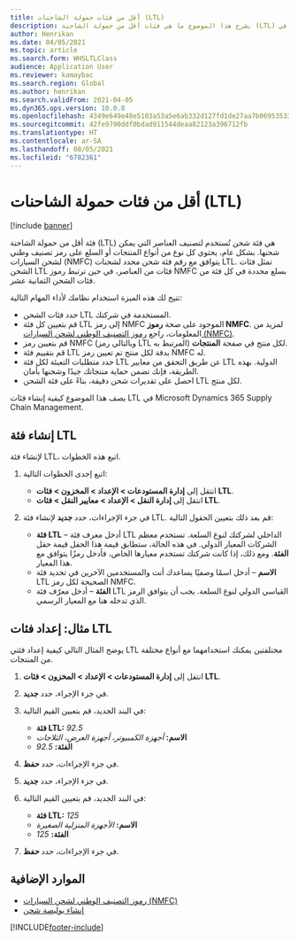 ```yaml
---
title: أقل من فئات حمولة الشاحنات (LTL)
description: يشرح هذا الموضوع ما هي فئات أقل من حمولة الشاحنة (LTL) ويصف كيفية إعدادها في Microsoft Dynamics 365 Supply Chain Management.
author: Henrikan
ms.date: 04/05/2021
ms.topic: article
ms.search.form: WHSLTLClass
audience: Application User
ms.reviewer: kamaybac
ms.search.region: Global
ms.author: henrikan
ms.search.validFrom: 2021-04-05
ms.dyn365.ops.version: 10.0.8
ms.openlocfilehash: 4349e649e48e5103a53a5e6ab332d127fd1de27aa7b06953533198d3928d250a
ms.sourcegitcommit: 42fe9790ddf0bdad911544deaa82123a396712fb
ms.translationtype: HT
ms.contentlocale: ar-SA
ms.lasthandoff: 08/05/2021
ms.locfileid: "6782361"
---
```

# <a name="less-than-truckload-ltl-classes"></a>أقل من فئات حمولة الشاحنات (LTL)

[!include [banner](../includes/banner.md)]

فئة أقل من حمولة الشاحنة (LTL) هي فئة شحن تُستخدم لتصنيف العناصر التي يمكن شحنها. بشكل عام، يحتوي كل نوع من أنواع المنتجات أو السلع على رمز تصنيف وطني لشحن السيارات (NMFC) يتوافق مع رقم فئة شحن محدد لشحنات LTL. تمثل فئات الشحن LTL فئات من العناصر، في حين ترتبط رموز NMFC بسلع محددة في كل فئة من فئات الشحن الثمانية عشر.

تتيح لك هذه الميزة استخدام نظامك لأداء المهام التالية:

- حدد فئات الشحن LTL المستخدمة في شركتك.
- قم بتعيين كل فئة LTL إلى رمز NMFC الموجود على صحة **رموز NMFC**. لمزيد من المعلومات، راجع [رموز التصنيف الوطني لشحن السيارات (NMFC)](nmfc-codes.md).
- قم بتعيين رمز NMFC (وبالتالي رمز LTL المرتبط به) لكل منتج في صفحة **المنتجات**.
- قم بتقييم فئة LTL بدقة لكل منتج تم تعيين رمز NMFC له.
- حدد متطلبات التعبئة لكل فئة LTL عن طريق التحقق من معايير LTL الدولية. بهذه الطريقة، فإنك تضمن حماية منتجاتك جيدًا وشحنها بأمان.
- احصل على تقديرات شحن دقيقة، بناءً على فئة الشحن LTL لكل منتج.

يصف هذا الموضوع كيفية إنشاء فئات LTL في Microsoft Dynamics 365 Supply Chain Management.

## <a name="create-an-ltl-class"></a>إنشاء فئة LTL

لإنشاء فئة LTL، اتبع هذه الخطوات.

1. اتبع إحدى الخطوات التالية:

    - انتقل إلى **إدارة المستودعات \> الإعداد \> المخزون \> فئات LTL**.
    - انتقل إلى **إدارة النقل \> الإعداد \> معايير النقل \> فئات LTL**.

2. في جزء الإجراءات، حدد **جديد** لإنشاء فئة LTL. قم بعد ذلك بتعيين الحقول التالية:

    - **فئة LTL** – أدخل معرف فئة LTL الداخلي لشركتك لنوع السلعة. تستخدم معظم الشركات المعيار الدولي. في هذه الحالة، ستطابق قيمة هذا الحقل قيمة حقل **الفئة**. ومع ذلك، إذا كانت شركتك تستخدم معيارها الخاص، فأدخل رمزًا يتوافق مع هذا المعيار.
    - **الاسم** – أدخل اسمًا وصفيًا يساعدك أنت والمستخدمين الآخرين في تحديد فئة LTL الصحيحة لكل رمز NMFC.
    - **الفئة** – أدخل معرّف فئة LTL القياسي الدولي لنوع السلعة. يجب أن يتوافق الرمز الذي تدخله هنا مع المعيار الرسمي.

## <a name="example-set-up-ltl-classes"></a>مثال: إعداد فئات LTL

يوضح المثال التالي كيفية إعداد فئتي LTL مختلفتين يمكنك استخدامهما مع أنواع مختلفة من المنتجات.

1. انتقل إلى **إدارة المستودعات \> الإعداد \> المخزون \> فئات LTL**.
1. في جزء الإجراء، حدد **جديد**.
1. في البند الجديد، قم بتعيين القيم التالية:

    - **فئة LTL:** *92.5*
    - **الاسم:** *أجهزة الكمبيوتر، أجهزة العرض، الثلاجات*
    - **الفئة:** *92.5*

1. في جزء الإجراءات، حدد **حفظ**.
1. في جزء الإجراء، حدد **جديد**.
1. في البند الجديد، قم بتعيين القيم التالية:

    - **فئة LTL:** *125*
    - **الاسم:** *الأجهزة المنزلية الصغيرة*
    - **الفئة:** *125*

1. في جزء الإجراءات، حدد **حفظ**.

## <a name="additional-resources"></a>الموارد الإضافية

- [رموز التصنيف الوطني لشحن السيارات (NMFC)](nmfc-codes.md)
- [إنشاء بوليصة شحن](create-bill-of-lading.md)

[!INCLUDE[footer-include](../../includes/footer-banner.md)]
